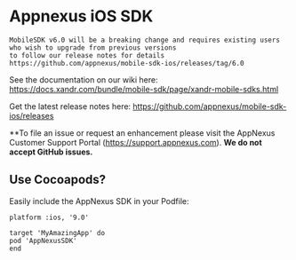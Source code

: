 Appnexus iOS SDK
=====================

```
MobileSDK v6.0 will be a breaking change and requires existing users who wish to upgrade from previous versions
to follow our release notes for details https://github.com/appnexus/mobile-sdk-ios/releases/tag/6.0
```


See the documentation on our wiki here: https://docs.xandr.com/bundle/mobile-sdk/page/xandr-mobile-sdks.html

Get the latest release notes here: https://github.com/appnexus/mobile-sdk-ios/releases

**To file an issue or request an enhancement please visit the AppNexus Customer Support Portal (https://support.appnexus.com). **We do not accept GitHub issues.**

## Use Cocoapods?

Easily include the AppNexus SDK in your Podfile:

```
platform :ios, '9.0'

target 'MyAmazingApp' do
pod 'AppNexusSDK'
end
```

